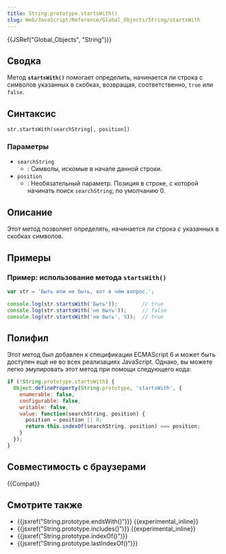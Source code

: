 ```yaml
---
title: String.prototype.startsWith()
slug: Web/JavaScript/Reference/Global_Objects/String/startsWith
---
```

{{JSRef("Global_Objects", "String")}}

## Сводка

Метод **`startsWith()`** помогает определить, начинается ли строка с символов указанных в скобках, возвращая, соответственно, `true` или `false`.

## Синтаксис

```
str.startsWith(searchString[, position])
```

### Параметры

- `searchString`
  - : Символы, искомые в начале данной строки.
- `position`
  - : Необязательный параметр. Позиция в строке, с которой начинать поиск `searchString`; по умолчанию 0.

## Описание

Этот метод позволяет определять, начинается ли строка с указанных в скобках символов.

## Примеры

### Пример: использование метода `startsWith()`

```js
var str = 'Быть или не быть, вот в чём вопрос.';

console.log(str.startsWith('Быть'));        // true
console.log(str.startsWith('не быть'));     // false
console.log(str.startsWith('не быть', 9));  // true
```

## Полифил

Этот метод был добавлен к спецификации ECMAScript 6 и может быть доступен ещё не во всех реализациях JavaScript. Однако, вы можете легко эмулировать этот метод при помощи следующего кода:

```js
if (!String.prototype.startsWith) {
  Object.defineProperty(String.prototype, 'startsWith', {
    enumerable: false,
    configurable: false,
    writable: false,
    value: function(searchString, position) {
      position = position || 0;
      return this.indexOf(searchString, position) === position;
    }
  });
}
```

## Совместимость с браузерами

{{Compat}}

## Смотрите также

- {{jsxref("String.prototype.endsWith()")}} {{experimental_inline}}
- {{jsxref("String.prototype.includes()")}} {{experimental_inline}}
- {{jsxref("String.prototype.indexOf()")}}
- {{jsxref("String.prototype.lastIndexOf()")}}
